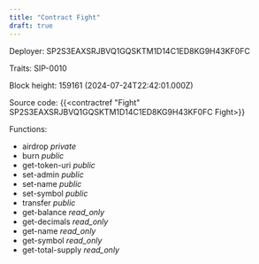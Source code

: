 ```yaml
---
title: "Contract Fight"
draft: true
---
```

Deployer: SP2S3EAXSRJBVQ1GQSKTM1D14C1ED8KG9H43KF0FC

Traits:
 SIP-0010



Block height: 159161 (2024-07-24T22:42:01.000Z)

Source code: {{<contractref "Fight" SP2S3EAXSRJBVQ1GQSKTM1D14C1ED8KG9H43KF0FC Fight>}}

Functions:

* airdrop _private_
* burn _public_
* get-token-uri _public_
* set-admin _public_
* set-name _public_
* set-symbol _public_
* transfer _public_
* get-balance _read_only_
* get-decimals _read_only_
* get-name _read_only_
* get-symbol _read_only_
* get-total-supply _read_only_
